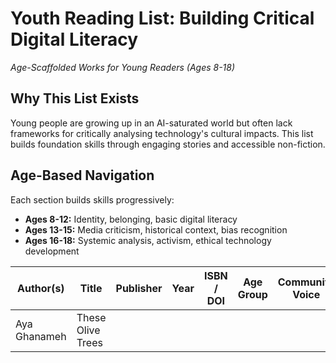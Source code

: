 # Youth Reading List: Building Critical Digital Literacy
*Age-Scaffolded Works for Young Readers (Ages 8-18)*

## Why This List Exists
Young people are growing up in an AI-saturated world but often lack frameworks 
for critically analysing technology's cultural impacts. This list builds 
foundation skills through engaging stories and accessible non-fiction.

## Age-Based Navigation
Each section builds skills progressively:
- **Ages 8-12:** Identity, belonging, basic digital literacy
- **Ages 13-15:** Media criticism, historical context, bias recognition  
- **Ages 16-18:** Systemic analysis, activism, ethical technology development

| Author(s) | Title | Publisher | Year | ISBN / DOI | Age Group | Community Voice | Accessibility | Format | Summary |
|-----------|-------|-----------|------|------------|-------|-----------------|--------------|--------|---------|
| Aya Ghanameh | These Olive Trees | | | | | | | |

